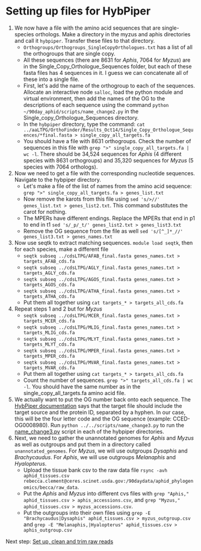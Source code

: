 # Setting up files for HybPiper

1) We now have a file with the amino acid sequences that are single-species orthologs. Make a directory in the myzus and aphis directories and call it `hybpiper`. Transfer these files to that directory.
    * `Orthogroups/Orthogroups_SingleCopyOrthologues.txt` has a list of all the orthogroups that are single copy.
    * All these sequences (there are 8631 for *Aphis*, 7064 for *Myzus*) are in the Single_Copy_Orthologue_Sequences folder, but each of these fasta files has 4 sequences in it. I guess we can concatenate all of these into a single file.
    * First, let's add the name of the orthogroup to each of the sequences. Allocate an interactive node `salloc`, load the python module and virtual environment, then add the names of the OG to the descriptions of each sequence using the command `python ~/90day_aphid/scripts/name_change2.py` in the Single_copy_Orthologue_Sequences directory.
    * In the `hybpiper` directory, type the command: `cat ../aaLTPG/OrthoFinder/Results_Oct14/Single_Copy_Orthologue_Sequences/*final.fasta > single_copy_all_targets.fa`
    * You should have a file with 8631 orthogroups. Check the number of sequences in this file with `grep ">" single_copy_all_targets.fa | wc -l`. There should be 34,524 sequences for *Aphis* (4 different species with 8631 orthogroups) and 35,320 sequences for *Myzus* (5 species with 7064 orthologs).
3) Now we need to get a file with the corresponding nucleotide sequences. Navigate to the hybpiper directory. 
    * Let's make a file of the list of names from the amino acid sequence: `grep ">" single_copy_all_targets.fa > genes_list.txt`
    * Now remove the karots from this file using `sed 's/>//' genes_list.txt > genes_list2.txt`. This command substitutes the carot for nothing.
    * The MPERs have different endings. Replace the MPERs that end in p1 to end in t1 `sed 's/_p/_t/' genes_list2.txt > genes_list3.txt`
    * Remove the OG sequence from the file as well `sed 's/[^_]*_//' genes_list3.txt > genes_names.txt`
4) Now use seqtk to extract matching sequences. `module load seqtk`, then for each species, make a different file
    * `seqtk subseq ../cdsLTPG/AFAB_final.fasta genes_names.txt > targets_AFAB_cds.fa`
    - `seqtk subseq ../cdsLTPG/AGLY_final.fasta genes_names.txt > targets_AGLY_cds.fa`
    -  `seqtk subseq ../cdsLTPG/AGOS_final.fasta genes_names.txt > targets_AGOS_cds.fa`
    -  `seqtk subseq ../cdsLTPG/ATHA_final.fasta genes_names.txt > targets_ATHA_cds.fa`
    * Put them all together using `cat targets_* > targets_all_cds.fa`
4) Repeat steps 1 and 2 but for *Myzus*
    * `seqtk subseq ../cdsLTPG/MCER_final.fasta genes_names.txt > targets_MCER_cds.fa`
    * `seqtk subseq ../cdsLTPG/MLIG_final.fasta genes_names.txt > targets_MLIG_cds.fa`
    * `seqtk subseq ../cdsLTPG/MLYT_final.fasta genes_names.txt > targets_MLYT_cds.fa`
    * `seqtk subseq ../cdsLTPG/MPER_final.fasta genes_names.txt > targets_MPER_cds.fa`
    * `seqtk subseq ../cdsLTPG/MVAR_final.fasta genes_names.txt > targets_MVAR_cds.fa`
    * Put them all together using `cat targets_* > targets_all_cds.fa`
    * Count the number of sequences. `grep ">" targets_all_cds.fa | wc -l`. You should have the same number as in the single_copy_all_targets.fa amino acid file.
5) We actually want to put the OG number back onto each sequence. The [HybPiper documentation](https://github.com/mossmatters/HybPiper/wiki) says that the target file should  include the target source and the protein ID, separated by a hyphen. In our case, this will be the four letter code and the OG sequence (example: CCED-OG0008980). Run `python ../../scripts/name_change3.py` to run the [name_change3.py](scripts/name_change3.py) script in each of the hybpiper directories.
6) Next, we need to gather the unannotated genomes for *Aphis* and *Myzus* as well as outgroups and put them in a directory called `unannotated_genomes`. For *Myzus*, we will use outgroups *Dysaphis* and *Brachycaudus*. For *Aphis*, we will use outgroups *Melanaphis* and *Hyalopterus*.
    * Upload the tissue bank csv to the raw data file `rsync -avh aphid_tissues.csv rebecca.clement@ceres.scinet.usda.gov:/90daydata/aphid_phylogenomics/becca/raw_data`.
    * Put the *Aphis* and *Myzus* into different cvs files with `grep "Aphis," aphid_tissues.csv > aphis_accessions.csv`, and `grep "Myzus," aphid_tissues.csv > myzus_accessions.csv`.
    * Put the outgroups into their own files using `grep -E "Brachycaudus|Dysaphis" aphid_tissues.csv > myzus_outgroup.csv` and `grep -E "Melanaphis,|Hyalopterus" aphid_tissues.csv > aphis_outgroup.csv`

Next step: [Set up, clean and trim raw reads](cleantrim.md)
